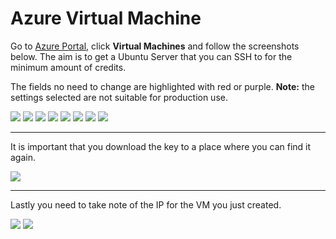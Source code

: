 # Azure Virtual Machine

Go to [Azure Portal](https://portal.azure.com/), click **Virtual Machines** and
follow the screenshots below.
The aim is to get a Ubuntu Server that you can SSH to for the minimum amount of credits.

The fields no need to change are highlighted with red or purple.
**Note:** the settings selected are not suitable for production use.

![](screenshots/create.png)
![](screenshots/wiz1.png)
![](screenshots/wiz2.png)
![](screenshots/wiz3.png)
![](screenshots/wiz4.png)
![](screenshots/wiz5.png)
![](screenshots/wiz6.png)
![](screenshots/wiz7.png)

---

It is important that you download the key to a place where you can find it again.

![](screenshots/download_key.png)

---

Lastly you need to take note of the IP for the VM you just created.

![](screenshots/ip1.png)
![](screenshots/ip2.png)